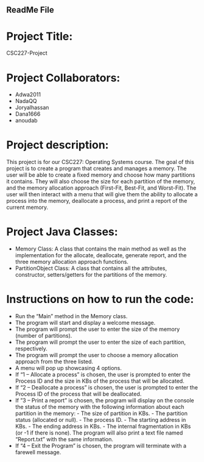 ## ReadMe File
# Project Title:
CSC227-Project
# Project Collaborators:
-	Adwa2011
-	NadaQQ
-	Joryalhassan
-	Dana1666
-	anoudab
# Project description: 
This project is for our CSC227: Operating Systems course. The goal of this project is to create a program that creates and manages a memory. The user will be able to create a fixed memory and choose how many partitions it contains. They will also choose the size for each partition of the memory, and the memory allocation approach (First-Fit, Best-Fit, and Worst-Fit). The user will then interact with a menu that will give them the ability to allocate a process into the memory, deallocate a process, and print a report of the current memory. 
# Project Java Classes:
-	Memory Class: A class that contains the main method as well as the implementation for the allocate, deallocate, generate report, and the three memory allocation approach functions.
-	PartitionObject Class: A class that contains all the attributes, constructor, setters/getters for the partitions of the memory.
# Instructions on how to run the code: 
-	Run the “Main” method in the Memory class.
-	The program will start and display a welcome message.
-	The program will prompt the user to enter the size of the memory (number of partitions).
-	The program will prompt the user to enter the size of each partition, respectively.
-	The program will prompt the user to choose a memory allocation approach from the three listed.
-	A menu will pop up showcasing 4 options.
-	If “1 – Allocate a process” is chosen, the user is prompted to enter the Process ID and the size in KBs of the process that will be allocated.
-	If “2 – Deallocate a process” is chosen, the user is prompted to enter the Process ID of the process that will be deallocated.
-	If ”3 – Print a report” is chosen, the program will display on the console the status of the memory with the following information about each partition in the memory:
               - The size of partition in KBs.
               - The partition status (allocated or null). 
               - The process ID.
               -  The starting address in KBs.
               - The ending address in KBs.
               - The internal fragmentation in KBs (or -1 if there is none).
The program will also print a text file named “Report.txt” with the same information.
-	If “4 – Exit the Program” is chosen, the program will terminate with a farewell message.
